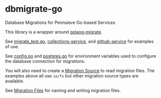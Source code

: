 # dbmigrate-go
Database Migrations for Pennsieve Go-based Services

This library is a wrapper around [golang-migrate](https://github.com/golang-migrate/migrate).

See [migrate_test.go](pkg/dbmigrate/migrate_test.go), [collections-service](https://github.com/Pennsieve/collections-service), 
and [github-service](https://github.com/Pennsieve/github-service) for examples of use.

See [config.go](pkg/config/config.go) and [postgres.go](pkg/config/postgres.go) for environment variables used to
configure the database connection for migrations.

You will also need to create a [Migration Source](https://github.com/golang-migrate/migrate?tab=readme-ov-file#migration-sources)
to read migration files. The examples above all use `io/fs` but other migration source types are available.

See [Migration Files](https://github.com/golang-migrate/migrate?tab=readme-ov-file#migration-files) for naming and writing migration files.
